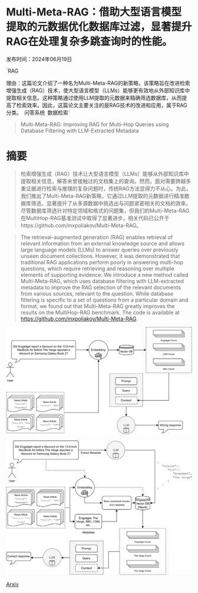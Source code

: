 # Multi-Meta-RAG：借助大型语言模型提取的元数据优化数据库过滤，显著提升RAG在处理复杂多跳查询时的性能。

发布时间：2024年06月19日

`RAG

理由：这篇论文介绍了一种名为Multi-Meta-RAG的新策略，该策略旨在改进检索增强生成（RAG）技术，使大型语言模型（LLMs）能够更有效地从外部知识库中提取相关信息。这种策略通过使用LLM提取的元数据来精确筛选数据库，从而提高了检索效率。因此，这篇论文主要关注的是RAG技术的改进和应用，属于RAG分类。` `问答系统` `数据检索`

> Multi-Meta-RAG: Improving RAG for Multi-Hop Queries using Database Filtering with LLM-Extracted Metadata

# 摘要

> 检索增强生成（RAG）技术让大型语言模型（LLMs）能够从外部知识库中提取相关信息，解答未曾接触过的文档集上的查询。然而，面对需要跨越多重证据进行检索与推理的复杂问题时，传统RAG方法显得力不从心。为此，我们推出了Multi-Meta-RAG新策略，它通过LLM提取的元数据进行精准数据库筛选，显著提升了从多源数据中挑选出与问题紧密相关的文档的效率。尽管数据库筛选针对特定领域和格式的问题集，但我们的Multi-Meta-RAG在MultiHop-RAG基准测试中取得了显著进步。相关代码已公开于https://github.com/mxpoliakov/Multi-Meta-RAG。

> The retrieval-augmented generation (RAG) enables retrieval of relevant information from an external knowledge source and allows large language models (LLMs) to answer queries over previously unseen document collections. However, it was demonstrated that traditional RAG applications perform poorly in answering multi-hop questions, which require retrieving and reasoning over multiple elements of supporting evidence. We introduce a new method called Multi-Meta-RAG, which uses database filtering with LLM-extracted metadata to improve the RAG selection of the relevant documents from various sources, relevant to the question. While database filtering is specific to a set of questions from a particular domain and format, we found out that Multi-Meta-RAG greatly improves the results on the MultiHop-RAG benchmark. The code is available at https://github.com/mxpoliakov/Multi-Meta-RAG.

![Multi-Meta-RAG：借助大型语言模型提取的元数据优化数据库过滤，显著提升RAG在处理复杂多跳查询时的性能。](../../../paper_images/2406.13213/x1.png)

![Multi-Meta-RAG：借助大型语言模型提取的元数据优化数据库过滤，显著提升RAG在处理复杂多跳查询时的性能。](../../../paper_images/2406.13213/x2.png)

[Arxiv](https://arxiv.org/abs/2406.13213)
